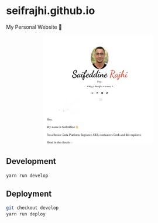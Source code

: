 # seifrajhi.github.io

My Personal Website 🙌

<p align="center">
   <img src="docs/preview.png" alt="seifrajhi.github.io preview" height="300px" width="300px" />
</p>

## Development


```bash
yarn run develop
```

## Deployment

```bash
git checkout develop
yarn run deploy
```
